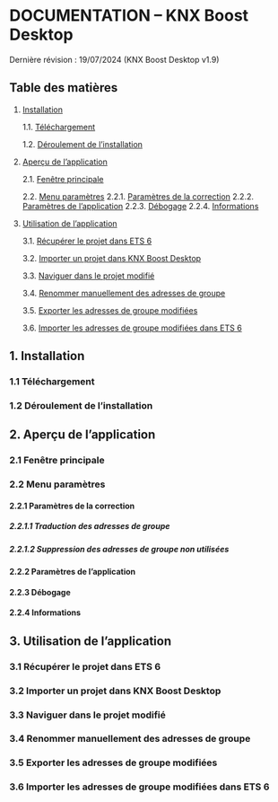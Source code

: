 # DOCUMENTATION – KNX Boost Desktop

Dernière révision : 19/07/2024 (KNX Boost Desktop v1.9)

## Table des matières
1. [Installation](#installation)

    1.1. [Téléchargement](#téléchargement)

    1.2. [Déroulement de l’installation](#déroulement-de-linstallation)

2. [Aperçu de l’application](#aperçu-de-lapplication)

    2.1. [Fenêtre principale](#fenêtre-principale)

    2.2. [Menu paramètres](#menu-paramètres)
        2.2.1. [Paramètres de la correction](#paramètres-de-la-correction)
        2.2.2. [Paramètres de l’application](#paramètres-de-lapplication)
        2.2.3. [Débogage](#débogage)
        2.2.4. [Informations](#informations)

3. [Utilisation de l’application](#utilisation-de-lapplication)

    3.1. [Récupérer le projet dans ETS 6](#récupérer-le-projet-dans-ets-6)

    3.2. [Importer un projet dans KNX Boost Desktop](#importer-un-projet-dans-knx-boost-desktop)

    3.3. [Naviguer dans le projet modifié](#naviguer-dans-le-projet-modifié)

    3.4. [Renommer manuellement des adresses de groupe](#renommer-manuellement-des-adresses-de-groupe)

    3.5. [Exporter les adresses de groupe modifiées](#exporter-les-adresses-de-groupe-modifiées)

    3.6. [Importer les adresses de groupe modifiées dans ETS 6](#importer-les-adresses-de-groupe-modifiées-dans-ets-6)

## 1. Installation
### 1.1 Téléchargement
### 1.2 Déroulement de l’installation

## 2. Aperçu de l’application
### 2.1 Fenêtre principale
### 2.2 Menu paramètres
#### 2.2.1 Paramètres de la correction
##### 2.2.1.1 Traduction des adresses de groupe
##### 2.2.1.2 Suppression des adresses de groupe non utilisées
#### 2.2.2 Paramètres de l’application
#### 2.2.3 Débogage
#### 2.2.4 Informations

## 3. Utilisation de l’application
### 3.1 Récupérer le projet dans ETS 6
### 3.2 Importer un projet dans KNX Boost Desktop
### 3.3 Naviguer dans le projet modifié
### 3.4 Renommer manuellement des adresses de groupe
### 3.5 Exporter les adresses de groupe modifiées
### 3.6 Importer les adresses de groupe modifiées dans ETS 6
